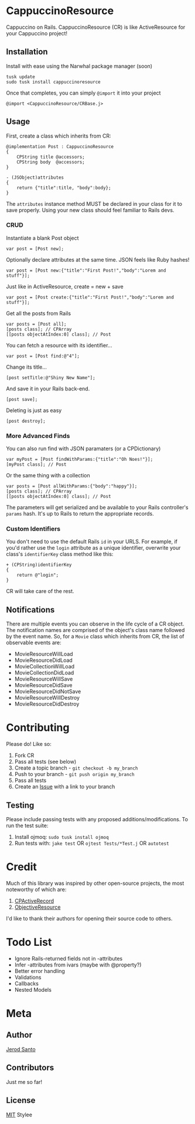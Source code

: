 # CappuccinoResource #

Cappuccino on Rails. CappuccinoResource (CR) is like ActiveResource for your Cappuccino project!

## Installation ##

Install with ease using the Narwhal package manager (soon)

    tusk update
    sudo tusk install cappuccinoresource

Once that completes, you can simply `@import` it into your project

    @import <CappuccinoResource/CRBase.j>

## Usage ##

First, create a class which inherits from CR:

    @implementation Post : CappuccinoResource
    {
        CPString title @accessors;
        CPString body  @accessors;
    }

    - (JSObject)attributes
    {
        return {"title":title, "body":body};
    }

The `attributes` instance method MUST be declared in your class for it to save properly. Using your new class should feel familiar to Rails devs.

### CRUD ###

Instantiate a blank Post object

    var post = [Post new];

Optionally declare attributes at the same time. JSON feels like Ruby hashes!

    var post = [Post new:{"title":"First Post!","body":"Lorem and stuff"}];

Just like in ActiveResource, create = new + save

    var post = [Post create:{"title":"First Post!","body":"Lorem and stuff"}];

Get all the posts from Rails

    var posts = [Post all];
    [posts class]; // CPArray
    [[posts objectAtIndex:0] class]; // Post

You can fetch a resource with its identifier...

    var post = [Post find:@"4"];

Change its title...

    [post setTitle:@"Shiny New Name"];

And save it in your Rails back-end.

    [post save];

Deleting is just as easy

    [post destroy];

### More Advanced Finds ###

You can also run find with JSON paramaters (or a CPDictionary)

    var myPost = [Post findWithParams:{"title":"Oh Noes!"}];
    [myPost class]; // Post

Or the same thing with a collection

    var posts = [Post allWithParams:{"body":"happy"}];
    [posts class]; // CPArray
    [[posts objectAtIndex:0] class]; // Post

The parameters will get serialized and be available to your Rails controller's `params` hash. It's up to Rails to return the appropriate records.

### Custom Identifiers ###

You don't need to use the default Rails `id` in your URLS. For example, if you'd rather use the `login` attribute as a unique identifier, overwrite your class's `identifierKey` class method like this:

    + (CPString)identifierKey
    {
        return @"login";
    }

CR will take care of the rest.

## Notifications ##

There are multiple events you can observe in the life cycle of a CR object. The notification names are comprised of the object's class name followed by the event name. So, for a `Movie` class which inherits from CR, the list of observable events are:

* MovieResourceWillLoad
* MovieResourceDidLoad
* MovieCollectionWillLoad
* MovieCollectionDidLoad
* MovieResourceWillSave
* MovieResourceDidSave
* MovieResourceDidNotSave
* MovieResourceWillDestroy
* MovieResourceDidDestroy

# Contributing #

Please do! Like so:

1. Fork CR
2. Pass all tests (see below)
3. Create a topic branch - `git checkout -b my_branch`
4. Push to your branch - `git push origin my_branch`
5. Pass all tests
6. Create an [Issue](http://github.com/sant0sk1/CappuccinoResource/issues) with a link to your branch

## Testing ##

Please include passing tests with any proposed additions/modifications. To run the test suite:

1. Install ojmoq: `sudo tusk install ojmoq`
2. Run tests with: `jake test` OR `ojtest Tests/*Test.j` OR `autotest`

# Credit #

Much of this library was inspired by other open-source projects, the most noteworthy of which are:

1. [CPActiveRecord](http://github.com/nciagra/Cappuccino-Extensions/tree/master/CPActiveRecord/)
2. [ObjectiveResource](http://github.com/yfactorial/objectiveresource)

I'd like to thank their authors for opening their source code to others.

# Todo List #

* Ignore Rails-returned fields not in -attributes
* Infer -attributes from ivars (maybe with @property?)
* Better error handling
* Validations
* Callbacks
* Nested Models

# Meta #

## Author ##

[Jerod Santo](http://jerodsanto.net)

## Contributors ##

Just me so far!

## License ##

[MIT](http://www.opensource.org/licenses/mit-license.php) Stylee
